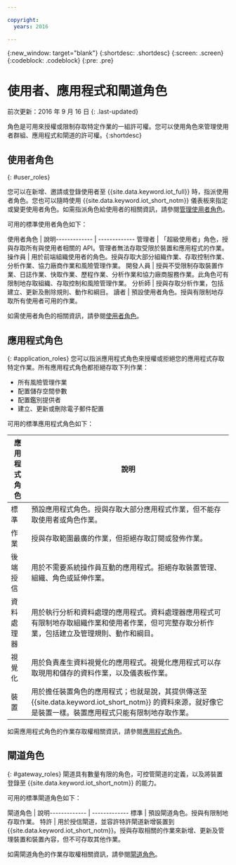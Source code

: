 ```yaml
---

copyright:
  years: 2016

---
```


{:new_window: target="blank"}
{:shortdesc: .shortdesc}
{:screen: .screen}
{:codeblock: .codeblock}
{:pre: .pre}

# 使用者、應用程式和閘道角色
前次更新：2016 年 9 月 16 日
{: .last-updated}

角色是可用來授權或限制存取特定作業的一組許可權。您可以使用角色來管理使用者群組、應用程式和閘道的許可權。{:shortdesc}

## 使用者角色
{: #user_roles}

您可以在新增、邀請或登錄使用者至 {{site.data.keyword.iot_full}} 時，指派使用者角色。您也可以隨時使用 {{site.data.keyword.iot_short_notm}} 儀表板來指定或變更使用者角色。如需指派角色給使用者的相關資訊，請參閱[管理使用者角色](managing_user_roles.html)。

可用的標準使用者角色如下：

使用者角色 | 說明------------- | -------------
管理者 | 「超級使用者」角色，授與存取所有與使用者相關的 API。管理者無法存取受限於裝置和應用程式的作業。
操作員 | 用於前端組織使用者的角色。授與存取大部分組織作業、存取控制作業、分析作業、協力廠商作業和風險管理作業。
開發人員 | 授與不受限制存取裝置作業、日誌作業、快取作業、歷程作業、分析作業和協力廠商服務作業。此角色可有限制地存取組織、存取控制和風險管理作業。
分析師 | 授與存取分析作業，包括建立、更新及刪除規則、動作和綱目。
讀者 | 預設使用者角色。授與有限制地存取所有使用者可用的作業。

如需使用者角色的相關資訊，請參閱[使用者角色](reference/roles_access.html)。

## 應用程式角色
{: #application_roles}
您可以指派應用程式角色來授權或拒絕您的應用程式存取特定作業。所有應用程式角色都拒絕存取下列作業：

- 所有風險管理作業
- 配置儲存空間參數
- 配置鑑別提供者
- 建立、更新或刪除電子郵件配置

可用的標準應用程式角色如下：

應用程式角色 | 說明
------------- | -------------
標準 | 預設應用程式角色。授與存取大部分應用程式作業，但不能存取使用者或角色作業。   
作業 | 授與存取範圍最廣的作業，但拒絕存取訂閱或發佈作業。
後端授信 | 用於不需要系統操作員互動的應用程式。拒絕存取裝置管理、組織、角色或延伸作業。
資料處理器 | 用於執行分析和資料處理的應用程式。資料處理器應用程式可有限制地存取組織作業和使用者作業，但可完整存取分析作業，包括建立及管理規則、動作和綱目。
視覺化 | 用於負責產生資料視覺化的應用程式。視覺化應用程式可以存取現用和儲存的資料作業，以及儀表板作業。
裝置 | 用於擔任裝置角色的應用程式；也就是說，其提供傳送至 {{site.data.keyword.iot_short_notm}} 的資料來源，就好像它是裝置一樣。裝置應用程式只能有限制地存取作業。

如需應用程式角色的作業存取權相關資訊，請參閱[應用程式角色](reference/app_roles_access.html)。

## 閘道角色
{: #gateway_roles}
閘道具有數量有限的角色，可控管閘道的定義，以及將裝置登錄至 {{site.data.keyword.iot_short_notm}} 的能力。

可用的標準閘道角色如下：

閘道角色 | 說明------------- | -------------
標準 | 預設閘道角色。授與有限制地存取作業。
特許 | 用於授信閘道，並容許特許閘道新增裝置到 {{site.data.keyword.iot_short_notm}}。授與存取相關的作業來新增、更新及管理裝置和裝置內容，但不可存取其他作業。  

如需閘道角色的作業存取權相關資訊，請參閱[閘道角色](reference/gateway_roles_access.html)。
